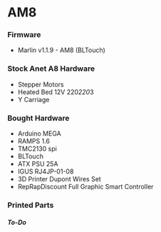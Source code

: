 # AM8

### Firmware
- Marlin v1.1.9 - AM8 (BLTouch)
  
### Stock Anet A8 Hardware
- Stepper Motors  
- Heated Bed 12V 220*220*3  
- Y Carriage  
  
### Bought Hardware
- Arduino MEGA  
- RAMPS 1.6  
- TMC2130 spi  
- BLTouch  
- ATX PSU 25A  
- IGUS RJ4JP-01-08  
- 3D Printer Dupont Wires Set  
- RepRapDiscount Full Graphic Smart Controller
  
### Printed Parts
##### To-Do
